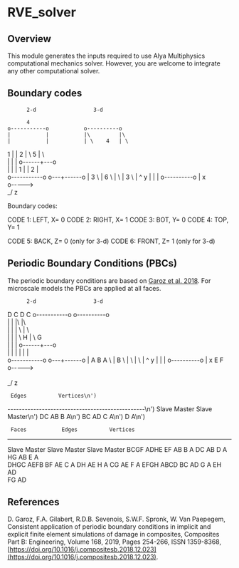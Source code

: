 # RVE_solver

## Overview
This module generates the inputs required to use Alya Multiphysics computational mechanics solver. However, you are welcome to integrate any other computational solver.

## Boundary codes

          2-d                  3-d             

          4   
    o-----------o           o----------o            
    |           |           |\         |\          
    |           |           | \    4   | \           
  1 |           | 2         |  \  5    |  \      
    |           |           |   o------+---o     
    |           |           | 1 |      | 2 |  
    o-----------o           o---+------o   | 
          3                  \  |    6  \  | 
                              \ |   3    \ |
   ^ y                         \|         \| 
   |                            o----------o
   |      x                     
   o----->
    \
    _\/ z 

Boundary codes:

CODE 1: LEFT,  X= 0
CODE 2: RIGHT, X= 1
CODE 3: BOT,   Y= 0
CODE 4: TOP,   Y= 1

CODE 5: BACK,  Z= 0 (only for 3-d)
CODE 6: FRONT, Z= 1 (only for 3-d)


## Periodic Boundary Conditions (PBCs)

The periodic boundary conditions are based on [Garoz et al. 2018](https://doi.org/10.1016/j.compositesb.2018.12.023). For microscale models the PBCs are applied at all faces. 

          2-d                  3-d             

   D             C         D            C
    o-----------o           o----------o            
    |           |           |\         |\          
    |           |           | \        | \           
    |           |           |  \ H     |  \ G     
    |           |           |   o------+---o     
    |           |           |   |      |   |  
    o-----------o           o---+------o   | 
   A             B         A \  |     B \  | 
                              \ |        \ |
   ^ y                         \|         \| 
   |                            o----------o
   |      x                    E            F 
   o----->                     
    \
    _\/ z

     Edges          Vertices\n')
  ------------------------------------------------\n')
  Slave Master    Slave Master\n')
    DC    AB         B     A\n')
    BC    AD         C     A\n')
                     D     A\n')
                     
     Faces           Edges          Vertices
  ------------------------------------------------ 
  Slave Master    Slave Master    Slave Master
   BCGF  ADHE      EF    AB         B     A
                   DC    AB         D     A
                   HG    AB         E     A  
   DHGC  AEFB      BF    AE         C     A
                   DH    AE         H     A
                   CG    AE         F     A
   EFGH  ABCD      BC    AD         G     A
                   EH    AD        
                   FG    AD

## References

D. Garoz, F.A. Gilabert, R.D.B. Sevenois, S.W.F. Spronk, W. Van Paepegem, Consistent application of periodic boundary conditions in implicit and explicit finite element simulations of damage in composites, Composites Part B: Engineering, Volume 168, 2019, Pages 254-266, ISSN 1359-8368, [https://doi.org/10.1016/j.compositesb.2018.12.023](https://doi.org/10.1016/j.compositesb.2018.12.023). 




